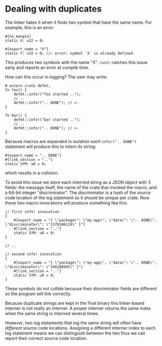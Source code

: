 # Dealing with duplicates

The linker hates it when it finds two symbol that have the same name.
For example, this is an error:

``` rust,compile_fail
#[no_mangle]
static X: u32 = 0;

#[export_name = "X"]
static Y: u32 = 0; //~ error: symbol `X` is already defined
```

This produces two symbols with the name "X".
`rustc` catches this issue early and reports an error at *compile* time.

How can this occur in logging?
The user may write:

``` rust,no_run,noplayground
# extern crate defmt;
fn foo() {
    defmt::info!("foo started ..");
    // ..
    defmt::info!(".. DONE"); // <-
}

fn bar() {
    defmt::info!("bar started ..");
    // ..
    defmt::info!(".. DONE"); // <-
}
```

Because macros are expanded in isolation *each* `info!(".. DONE")` statement will produce this to intern its string:

``` rust,no_run,noplayground
#[export_name = ".. DONE"]
#[link_section = ".."]
static SYM: u8 = 0;
```

which results in a collision.

To avoid this issue we store each interned string as a JSON object with 3 fields: the message itself, the name of the crate that invoked the macro, and a 64-bit integer "discriminator".
The discriminator is a hash of the source code location of the log statement so it should be unique per crate.
Now these two macro invocations will produce something like this:

``` rust,no_run,noplayground
// first info! invocation
{
    #[export_name = "{ \"package\": \"my-app\", \"data\": \".. DONE\", \"discriminator\": \"1379186119\" }"]
    #[link_section = ".."]
    static SYM: u8 = 0;
}

// ..

// second info! invocation
{
    #[export_name = "{ \"package\": \"my-app\", \"data\": \".. DONE\", \"discriminator\": \"346188945\" }"]
    #[link_section = ".."]
    static SYM: u8 = 0;
}
```

These symbols do not collide because their discriminator fields are different so the program will link correctly.

Because duplicate strings are kept in the final binary this linker-based interner is not really an interner.
A proper interner returns the same index when the same string is interned several times.

*However*, two log statements that log the same string will often have *different* source code locations.
Assigning a different interner index to each log statement means we can distinguish between the two thus we can report their correct source code location.
